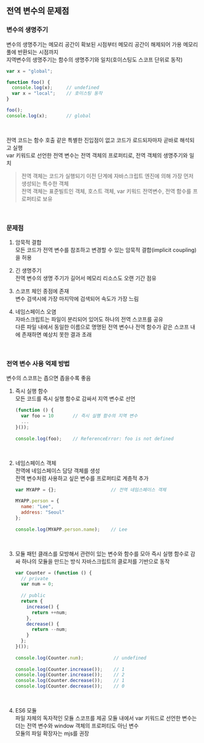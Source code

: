 ## 전역 변수의 문제점

### 변수의 생명주기
변수의 생명주기는 메모리 공간이 확보된 시점부터 메모리 공간이 해제되어 가용 메모리 풀에 반환되는 시점까지  
지역변수의 생명주기는 함수의 생명주기와 일치(호이스팅도 스코프 단위로 동작)   

````javascript
var x = "global";

function foo() {
  console.log(x);     // undefined
  var x = "local";    // 호이스팅 동작
}

foo();
console.log(x);       // global
````

<br>

전역 코드는 함수 호출 같은 특별한 진입점이 없고 코드가 로드되자마자 곧바로 해석되고 실행  
var 키워드로 선언한 전역 변수는 전역 객체의 프로퍼티로, 전역 객체의 생명주기와 일치  
> 전역 객체는 코드가 실행되기 이전 단계에 자바스크립트 엔진에 의해 가장 먼저 생성되는 특수한 객체  
> 전역 객체는 표준빌트인 객체, 호스트 객체, var 키워드 전역변수, 전역 함수를 프로퍼티로 보유  

<br>

### 문제점
1. 암묵적 결합  
  모든 코드가 전역 변수를 참조하고 변경할 수 있는 암묵적 결합(implicit coupling)을 허용  

2. 긴 생명주기  
  전역 변수의 생명 주기가 길어서 메모리 리소스도 오랜 기간 점유  

3. 스코프 체인 종점에 존재  
  변수 검색시에 가장 마지막에 검색되어 속도가 가장 느림  

4. 네임스페이스 오염  
  자바스크립트는 파일이 분리되어 있어도 하나의 전역 스코프를 공유  
  다른 파일 내에서 동일한 이름으로 명명된 전역 변수나 전역 함수가 같은 스코프 내에 존재하면 예상치 못한 결과 초래  

<br>

### 전역 변수 사용 억제 방법
변수의 스코프는 좁으면 좁을수록 좋음  

1. 즉시 실행 함수  
  모든 코드를 즉시 실행 함수로 감싸서 지역 변수로 선언  
  
    ````javascript
    (function () {
      var foo = 10       // 즉시 실행 함수의 지역 변수
      ...
    }());
  
    console.log(foo);    // ReferenceError: foo is not defined
    ````

<br>

2. 네임스페이스 객체  
  전역에 네임스페이스 담당 객체를 생성  
  전역 변수처럼 사용하고 싶은 변수를 프로퍼티로 계층적 추가  

    ````javascript
    var MYAPP = {};                    // 전역 네임스페이스 객체
  
    MYAPP.person = {
      name: "Lee",
      address: "Seoul"
    };
  
    console.log(MYAPP.person.name);    // Lee
    ````

<br>

3. 모듈 패턴
  클래스를 모방해서 관련이 있는 변수와 함수를 모아 즉시 실행 함수로 감싸 하나의 모듈을 만드는 방식
  자바스크립트의 클로저를 기반으로 동작

    ````javascript
    var Counter = (function () {
      // private
      var num = 0;
  
      // public
      return {
        increase() {
          return ++num;
        },
        decrease() {
          return --num;
        }
      };
    }());
  
    console.log(Counter.num);           // undefined
  
    console.log(Counter.increase());    // 1
    console.log(Counter.increase());    // 2
    console.log(Counter.decrease());    // 1
    console.log(Counter.decrease());    // 0
    ````

<br>

4. ES6 모듈  
  파일 자체의 독자적인 모듈 스코프를 제공
  모듈 내에서 var 키워드로 선언한 변수는 더는 전역 변수와 window 객체의 프로퍼티도 아닌 변수  
  모듈의 파일 확장자는 mjs를 권장  

<br>

